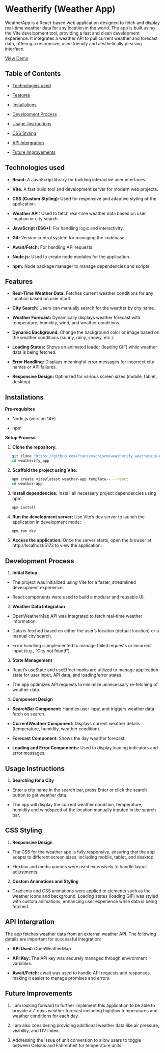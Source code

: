 # Weatherify (Weather App)

WeatherApp is a React-based web application designed to fetch and display real-time weather data for any location in the world. The app is built using the Vite development tool, providing a fast and clean development experience. It integrates a weather API to pull current weather and forecast data, offering a responsive, user-friendly and aesthetically pleasing interface.

 <a href="https://www.youtube.com/watch?v=r4bw6uGxC4Y">View Demo</a>

 ## Table of Contents

 - <a href="https://github.com/francesschisom/weatherify_weatherapp/blob/main/README.md#technologies-used">Technologies used</a>

- <a href="https://github.com/francesschisom/weatherify_weatherapp/blob/main/README.md#features">Features</a>

- <a href="https://github.com/francesschisom/weatherify_weatherapp/blob/main/README.md#installations">Installations</a>

- <a href="https://github.com/francesschisom/weatherify_weatherapp/blob/main/README.md#development-process">Development Process</a>

- <a href="https://github.com/francesschisom/weatherify_weatherapp/blob/main/README.md#usage-instructions">Usage-Instructions</a>

- <a href="https://github.com/francesschisom/weatherify_weatherapp/blob/main/README.md#css-styling">CSS Styling</a>

- <a href="https://github.com/francesschisom/weatherify_weatherapp/blob/main/README.md#api-intergration">API Intergration</a>

- <a href="https://github.com/francesschisom/weatherify_weatherapp/blob/main/README.md#future-improvements">Future Improvements</a>

 ## Technologies used

-  **React:** A JavaScript library for building interactive user interfaces.

-  **Vite:** A fast build tool and development server for modern web projects.

-  **CSS (Custom Styling):** Used for responsive and adaptive styling of the application.

-  **Weather API:** Used to fetch real-time weather data based on user location or city search.

-  **JavaScript (ES6+):** For handling logic and interactivity.

-  **Git:** Version control system for managing the codebase.

-  **Await/Fetch:** For handling API requests.

-  **Node.js:** Used to create node modules for the application.

-  **npm:** Node package manager to manage dependencies and scripts.

## Features

- **Real-Time Weather Data:** Fetches current weather conditions for any location based on user input.

- **City Search:** Users can manually search for the weather by city name.

- **Weather Forecast:** Dynamically displays weather forecast with temperature, humidity, wind, and weather conditions.

- **Dynamic Background:** Change the background color or image based on the weather conditions (sunny, rainy, snowy, etc.).

- **Loading States:** Shows an animated loader (loading GIF) while weather data is being fetched.

- **Error Handling:** Displays meaningful error messages for incorrect city names or API failures.

- **Responsive Design:** Optimized for various screen sizes (mobile, tablet, desktop).

## Installations

**Pre-requisites**

- Node.js (version 14+)

- npm 

**Setup Process**

1. **Clone the repository:**

```bash
   git clone "https://github.com/francesschisom/weatherify_weatherapp.git"
   cd weatherify_app
   ```

2. **Scaffold the project using Vite:**

```bash
   npm create vite@latest weather-app template-- --react
   cd weather-app
   ```

3. **Install dependencies:** Install all necessary project dependencies using npm:

```bash
   npm install
   ```

4. **Run the development server:** Use Vite’s dev server to launch the application in development mode:

```bash
   npm run dev
   ```

5. **Access the application:** Once the server starts, open the browser at http://localhost:5173 to view the application.


## Development Process

1. **Initial Setup**

- The project was initialized using Vite for a faster, streamlined development experience.

- React components were used to build a modular and reusable UI.

2. **Weather Data Integration**

- OpenWeatherMap API was integrated to fetch real-time weather information.

-  Data is fetched based on either the user’s location (default location) or a manual city search.

-  Error handling is implemented to manage failed requests or incorrect input (e.g., “City not found”).

3. **State Management**

- React’s useState and useEffect hooks are utilized to manage application state for user input, API data, and loading/error states.

- The app optimizes API requests to minimize unnecessary re-fetching of weather data.

4. **Component Design**

- **SearchBar Component:** Handles user input and triggers weather data fetch on search.

- **CurrentWeather Component:** Displays current weather details (temperature, humidity, weather condition).

- **Forecast Component:** Shows the day weather forecast.

- **Loading and Error Components:** Used to display loading indicators and error messages.

## Usage Instructions

1. **Searching for a City**

- Enter a city name in the search bar, press Enter or click the search button to get weather data.

- The app will display the current weather condition, temperature, humidity and windspeed of the location manually inputed in the search bar.

## CSS Styling

1. **Responsive Design**

- The CSS for the weather app is fully responsive, ensuring that the app adapts to different screen sizes, including mobile, tablet, and desktop.

- Flexbox and media queries were used extensively to handle layout adjustments.

2. **Custom Animations and Styling**

- Gradients and CSS animations were applied to elements such as the weather icons and background.
Loading states (loading GIF) was styled with custom animations, enhancing user experience while data is being fetched.

## API Intergration

The app fetches weather data from an external weather API. The following details are important for successful integration:

- **API Used:** OpenWeatherMap

- **API Key:** The API key was securely managed through environment variables. 

- **Await/Fetch:** await  was used to handle API requests and responses, making it easier to manage promises and errors.

## Future Improvements

1. I am looking forward to further implement this application to be able to provide a 7-days weather forecast including high/low temperatures and weather conditions for each day.

2. I am also considering providing additional weather data like air pressure, visibility, and UV index. 

3. Addressing the issue of unit conversion to allow users to toggle between Celsius and Fahrenheit for temperature units.


